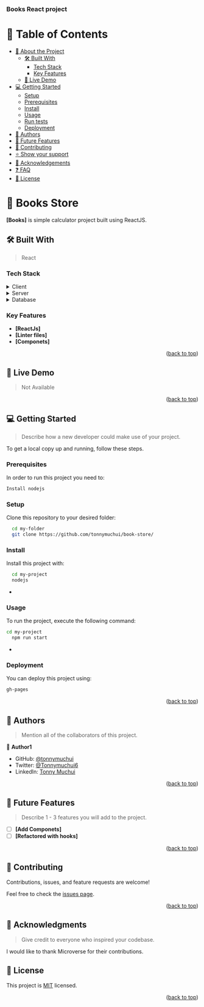 <a name="readme-top"></a>

  <h3><b>Books React project</b></h3>

</div>

<!-- TABLE OF CONTENTS -->

# 📗 Table of Contents

- [📖 About the Project](#about-project)
  - [🛠 Built With](#built-with)
    - [Tech Stack](#tech-stack)
    - [Key Features](#key-features)
  - [🚀 Live Demo](#live-demo)
- [💻 Getting Started](#getting-started)
  - [Setup](#setup)
  - [Prerequisites](#prerequisites)
  - [Install](#install)
  - [Usage](#usage)
  - [Run tests](#run-tests)
  - [Deployment](#triangular_flag_on_post-deployment)
- [👥 Authors](#authors)
- [🔭 Future Features](#future-features)
- [🤝 Contributing](#contributing)
- [⭐️ Show your support](#support)
- [🙏 Acknowledgements](#acknowledgements)
- [❓ FAQ](#faq)
- [📝 License](#license)

<!-- PROJECT DESCRIPTION -->

# 📖 Books Store<a name="about-project"></a>

**[Books]** is simple calculator project built using ReactJS.

## 🛠 Built With <a name="built-with"></a>


> React
### Tech Stack <a name="tech-stack"></a>

<details>
  <summary>Client</summary>
  <ul>
    <li><a href="https://reactjs.org/">React.js</a></li>
  </ul>
</details>

<details>
  <summary>Server</summary>
  <ul>
    <li><a href="">Not Available</a></li>
  </ul>
</details>

<details>
<summary>Database</summary>
  <ul>
    <li><a href="">No Database</a></li>
  </ul>
</details>

<!-- Features -->

### Key Features <a name="key-features"></a>

- **[ReactJs]**
- **[Linter files]**
- **[Componets]**

<p align="right">(<a href="#readme-top">back to top</a>)</p>

<!-- LIVE DEMO -->

## 🚀 Live Demo <a name="live-demo"></a>

> Not Available

<!-- - [Live Demo Link](https://yourdeployedapplicationlink.com) -->

<p align="right">(<a href="#readme-top">back to top</a>)</p>

<!-- GETTING STARTED -->

## 💻 Getting Started <a name="getting-started"></a>

> Describe how a new developer could make use of your project.

To get a local copy up and running, follow these steps.

### Prerequisites

In order to run this project you need to:


```sh
Install nodejs
```

### Setup

Clone this repository to your desired folder:

```sh
  cd my-folder
  git clone https://github.com/tonnymuchui/book-store/
```


### Install

Install this project with:

```sh
  cd my-project
  nodejs
```
-

### Usage

To run the project, execute the following command:


```sh
cd my-project
  npm run start
```
-

<!-- ### Run tests

To run tests, run the following command: -->

<!--
Example command:

```sh
  bin/rails test test/models/article_test.rb
```
--->

### Deployment

You can deploy this project using:

```sh
gh-pages

```


<p align="right">(<a href="#readme-top">back to top</a>)</p>

<!-- AUTHORS -->

## 👥 Authors <a name="authors"></a>

> Mention all of the collaborators of this project.

👤 **Author1**

- GitHub: [@tonnymuchui](https://github.com/tonnymuchui)
- Twitter: [@Tonnymuchui6](https://twitter.com/Tonnymuchui6)
- LinkedIn: [Tonny Muchui](https://www.linkedin.com/in/tonny-muchui-murungi-9b549a174/)

<p align="right">(<a href="#readme-top">back to top</a>)</p>

<!-- FUTURE FEATURES -->

## 🔭 Future Features <a name="future-features"></a>

> Describe 1 - 3 features you will add to the project.

- [ ] **[Add Componets]**
- [ ] **[Refactored with hooks]**

<p align="right">(<a href="#readme-top">back to top</a>)</p>

<!-- CONTRIBUTING -->

## 🤝 Contributing <a name="contributing"></a>

Contributions, issues, and feature requests are welcome!

Feel free to check the [issues page](../../issues/).

<p align="right">(<a href="#readme-top">back to top</a>)</p>


<!-- ACKNOWLEDGEMENTS -->

## 🙏 Acknowledgments <a name="acknowledgements"></a>

> Give credit to everyone who inspired your codebase.

I would like to thank Microverse for their contributions.

<!-- <p align="right">(<a href="#readme-top">back to top</a>)</p> -->

<!-- FAQ (optional) -->

<!-- ## ❓ FAQ <a name="faq"></a>

> Add at least 2 questions new developers would ask when they decide to use your project.

- **[Question_1]**

  - [Answer_1]

- **[Question_2]**

  - [Answer_2]

<p align="right">(<a href="#readme-top">back to top</a>)</p> -->

<!-- LICENSE -->

## 📝 License <a name="license"></a>

This project is [MIT](./LICENSE) licensed.


<p align="right">(<a href="#readme-top">back to top</a>)</p>